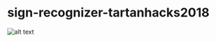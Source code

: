 # sign-recognizer-tartanhacks2018

![alt text](https://raw.githubusercontent.com/justinchuby/sign-recognizer-tartanhacks2018/final-version/thumbnail/frontpageOfVoco.png)
